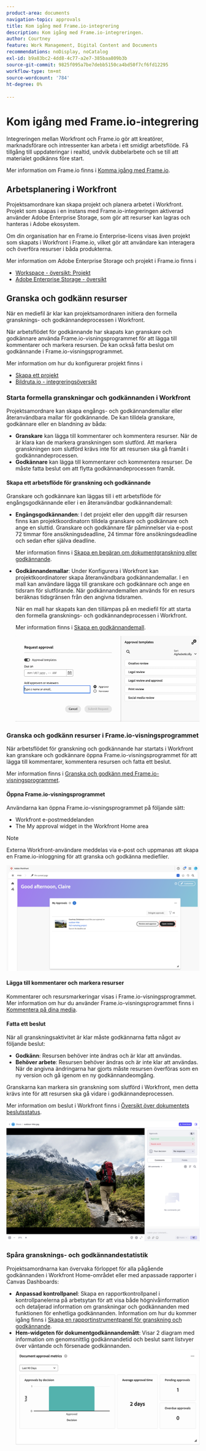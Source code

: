 ```yaml
---
product-area: documents
navigation-topic: approvals
title: Kom igång med Frame.io-integrering
description: Kom igång med Frame.io-integreringen.
author: Courtney
feature: Work Management, Digital Content and Documents
recommendations: noDisplay, noCatalog
exl-id: b9a83bc2-4dd8-4c77-a2e7-385baa809b3b
source-git-commit: 9825f095a7be7debb5150ca4bd50f7cf6fd12295
workflow-type: tm+mt
source-wordcount: '784'
ht-degree: 0%

---
```


# Kom igång med Frame.io-integrering

Integreringen mellan Workfront och Frame.io gör att kreatörer, marknadsförare och intressenter kan arbeta i ett smidigt arbetsflöde. Få tillgång till uppdateringar i realtid, undvik dubbelarbete och se till att materialet godkänns före start.

Mer information om Frame.io finns i [Komma igång med Frame.io](https://support.frame.io/en/collections/49298-getting-started).

## Arbetsplanering i Workfront

Projektsamordnare kan skapa projekt och planera arbetet i Workfront. Projekt som skapas i en instans med Frame.io-integreringen aktiverad använder Adobe Enterprise Storage, som gör att resurser kan lagras och hanteras i Adobe ekosystem.

Om din organisation har en Frame.io Enterprise-licens visas även projekt som skapats i Workfront i Frame.io, vilket gör att användare kan interagera och överföra resurser i båda produkterna.

Mer information om Adobe Enterprise Storage och projekt i Frame.io finns i

* [Workspace - översikt: Projekt](https://help.frame.io/en/articles/9101001-workspace-overview#h_d9f8654895)
* [Adobe Enterprise Storage - översikt](/help/quicksilver/review-and-approve-work/esm-overview.md)

## Granska och godkänn resurser

När en mediefil är klar kan projektsamordnaren initiera den formella gransknings- och godkännandeprocessen i Workfront.

När arbetsflödet för godkännande har skapats kan granskare och godkännare använda Frame.io-visningsprogrammet för att lägga till kommentarer och markera resursen. De kan också fatta beslut om godkännande i Frame.io-visningsprogrammet.

Mer information om hur du konfigurerar projekt finns i

* [Skapa ett projekt](/help/quicksilver/manage-work/projects/create-projects/create-project.md)
* [Bildruta.io - integreringsöversikt](/help/quicksilver/review-and-approve-work/native-integrations/frame-io/frame-int-overview.md)

### Starta formella granskningar och godkännanden i Workfront

Projektsamordnare kan skapa engångs- och godkännandemallar eller återanvändbara mallar för godkännande. De kan tilldela granskare, godkännare eller en blandning av båda:

* **Granskare** kan lägga till kommentarer och kommentera resurser. När de är klara kan de markera granskningen som slutförd. Att markera granskningen som slutförd krävs inte för att resursen ska gå framåt i godkännandeprocessen.
* **Godkännare** kan lägga till kommentarer och kommentera resurser. De måste fatta beslut om att flytta godkännandeprocessen framåt.

#### Skapa ett arbetsflöde för granskning och godkännande

Granskare och godkännare kan läggas till i ett arbetsflöde för engångsgodkännande eller i en återanvändbar godkännandemall:

* **Engångsgodkännanden**: I det projekt eller den uppgift där resursen finns kan projektkoordinatorn tilldela granskare och godkännare och ange en sluttid. Granskare och godkännare får påminnelser via e-post 72 timmar före ansökningsdeadline, 24 timmar före ansökningsdeadline och sedan efter själva deadline.

  Mer information finns i [Skapa en begäran om dokumentgranskning eller godkännande](/help/quicksilver/review-and-approve-work/document-reviews-and-approvals/manage-document-approvals/create-a-document-approval.md).

* **Godkännandemallar**: Under Konfigurera i Workfront kan projektkoordinatorer skapa återanvändbara godkännandemallar. I en mall kan användare lägga till granskare och godkännare och ange en tidsram för slutförande. När godkännandemallen används för en resurs beräknas tidsgränsen från den angivna tidsramen.

  När en mall har skapats kan den tillämpas på en mediefil för att starta den formella gransknings- och godkännandeprocessen i Workfront.

  Mer information finns i [Skapa en godkännandemall](/help/quicksilver/review-and-approve-work/document-reviews-and-approvals/manage-document-approvals/create-approval-template.md).


  ![Tilldela mall](assets/assign-template.png)

### Granska och godkänn resurser i Frame.io-visningsprogrammet

När arbetsflödet för granskning och godkännande har startats i Workfront kan granskare och godkännare öppna Frame.io-visningsprogrammet för att lägga till kommentarer, kommentera resursen och fatta ett beslut.

Mer information finns i [Granska och godkänn med Frame.io-visningsprogrammet](/help/quicksilver/review-and-approve-work/document-reviews-and-approvals/review-with-frame.md).

#### Öppna Frame.io-visningsprogrammet

Användarna kan öppna Frame.io-visningsprogrammet på följande sätt:

* Workfront e-postmeddelanden
* The My approval widget in the Workfront Home area

>[!NOTE]
>
>Externa Workfront-användare meddelas via e-post och uppmanas att skapa en Frame.io-inloggning för att granska och godkänna mediefiler.

![öppna bildrutevisningsprogrammet från startsidan](assets/open-fio-viewwer.png)

#### Lägga till kommentarer och markera resurser

Kommentarer och resursmarkeringar visas i Frame.io-visningsprogrammet. Mer information om hur du använder Frame.io-visningsprogrammet finns i [Kommentera på dina media](https://help.frame.io/en/articles/9105251-commenting-on-your-media).

#### Fatta ett beslut

När all granskningsaktivitet är klar måste godkännarna fatta något av följande beslut:

* **Godkänn**: Resursen behöver inte ändras och är klar att användas.
* **Behöver arbete**: Resursen behöver ändras och är inte klar att användas. När de angivna ändringarna har gjorts måste resursen överföras som en ny version och gå igenom en ny godkännandeomgång. <!--is the same approval workflow automatically applied? Does the coordinator have to do anything to get the approval going? -->

Granskarna kan markera sin granskning som slutförd i Workfront, men detta krävs inte för att resursen ska gå vidare i godkännandeprocessen.

Mer information om beslut i Workfront finns i [Översikt över dokumentets beslutsstatus](/help/quicksilver/review-and-approve-work/document-reviews-and-approvals/manage-document-approvals/document-approval-status.md).

![Bildrutevisningsprogram och -beslut](assets/decision-fio.png)


### Spåra gransknings- och godkännandestatistik

Projektsamordnarna kan övervaka förloppet för alla pågående godkännanden i Workfront Home-området eller med anpassade rapporter i Canvas Dashboards:

* **Anpassad kontrollpanel**: Skapa en rapportkontrollpanel i kontrollpanelerna på arbetsytan för att visa både högnivåinformation och detaljerad information om granskningar och godkännanden med funktionen för enhetliga godkännanden. Information om hur du kommer igång finns i [Skapa en rapportinstrumentpanel för granskning och godkännande](/help/quicksilver/review-and-approve-work/document-reviews-and-approvals/create-review-and-approval-dashboard.md).
* **Hem-widgeten för dokumentgodkännandemått**: Visar 2 diagram med information om genomsnittlig godkännandetid och beslut samt listvyer över väntande och försenade godkännanden.
  ![Alla godkännanden](assets/all-approvals.png)